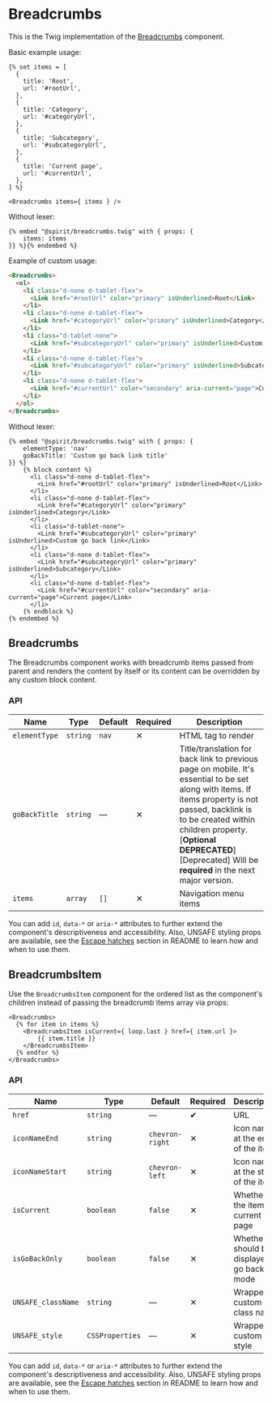 # Breadcrumbs

This is the Twig implementation of the [Breadcrumbs] component.

Basic example usage:

```twig
{% set items = [
  {
    title: 'Root',
    url: '#rootUrl',
  },
  {
    title: 'Category',
    url: '#categoryUrl',
  },
  {
    title: 'Subcategory',
    url: '#subcategoryUrl',
  },
  {
    title: 'Current page',
    url: '#currentUrl',
  },
] %}
```

```twig
<Breadcrumbs items={ items } />
```

Without lexer:

```twig
{% embed "@spirit/breadcrumbs.twig" with { props: {
    items: items
}} %}{% endembed %}
```

Example of custom usage:

```html
<Breadcrumbs>
  <ol>
    <li class="d-none d-tablet-flex">
      <Link href="#rootUrl" color="primary" isUnderlined>Root</Link>
    </li>
    <li class="d-none d-tablet-flex">
      <Link href="#categoryUrl" color="primary" isUnderlined>Category</Link>
    </li>
    <li class="d-tablet-none">
      <Link href="#subcategoryUrl" color="primary" isUnderlined>Custom go back link</Link>
    </li>
    <li class="d-none d-tablet-flex">
      <Link href="#subcategoryUrl" color="primary" isUnderlined>Subcategory</Link>
    </li>
    <li class="d-none d-tablet-flex">
      <Link href="#currentUrl" color="secondary" aria-current="page">Current page</Link>
    </li>
  </ol>
</Breadcrumbs>
```

Without lexer:

```twig
{% embed "@spirit/breadcrumbs.twig" with { props: {
    elementType: 'nav'
    goBackTitle: 'Custom go back link title'
}} %}
    {% block content %}
      <li class="d-none d-tablet-flex">
        <Link href="#rootUrl" color="primary" isUnderlined>Root</Link>
      </li>
      <li class="d-none d-tablet-flex">
        <Link href="#categoryUrl" color="primary" isUnderlined>Category</Link>
      </li>
      <li class="d-tablet-none">
        <Link href="#subcategoryUrl" color="primary" isUnderlined>Custom go back link</Link>
      </li>
      <li class="d-none d-tablet-flex">
        <Link href="#subcategoryUrl" color="primary" isUnderlined>Subcategory</Link>
      </li>
      <li class="d-none d-tablet-flex">
        <Link href="#currentUrl" color="secondary" aria-current="page">Current page</Link>
      </li>
    {% endblock %}
{% endembed %}
```

## Breadcrumbs

The Breadcrumbs component works with breadcrumb items passed from parent and renders the content by itself or its
content can be overridden by any custom block content.

### API

| Name          | Type     | Default | Required | Description                                                                                                                                                                                                                                                                       |
| ------------- | -------- | ------- | -------- | --------------------------------------------------------------------------------------------------------------------------------------------------------------------------------------------------------------------------------------------------------------------------------- |
| `elementType` | `string` | `nav`   | ✕        | HTML tag to render                                                                                                                                                                                                                                                                |
| `goBackTitle` | `string` | —       | ✕        | Title/translation for back link to previous page on mobile. It's essential to be set along with items. If items property is not passed, backlink is to be created within children property. [**Optional DEPRECATED**][Deprecated] Will be **required** in the next major version. |
| `items`       | `array`  | `[]`    | ✕        | Navigation menu items                                                                                                                                                                                                                                                             |

You can add `id`, `data-*` or `aria-*` attributes to further extend the component's
descriptiveness and accessibility. Also, UNSAFE styling props are available,
see the [Escape hatches][escape-hatches] section in README to learn how and when to use them.

## BreadcrumbsItem

Use the `BreadcrumbsItem` component for the ordered list as the component's children instead of passing the breadcrumb items array via props:

```twig
<Breadcrumbs>
  {% for item in items %}
    <BreadcrumbsItem isCurrent={ loop.last } href={ item.url }>
        {{ item.title }}
    </BreadcrumbsItem>
  {% endfor %}
</Breadcrumbs>
```

### API

| Name               | Type            | Default         | Required | Description                                 |
| ------------------ | --------------- | --------------- | -------- | ------------------------------------------- |
| `href`             | `string`        | —               | ✔        | URL                                         |
| `iconNameEnd`      | `string`        | `chevron-right` | ✕        | Icon name at the end of the item            |
| `iconNameStart`    | `string`        | `chevron-left`  | ✕        | Icon name at the start of the item          |
| `isCurrent`        | `boolean`       | `false`         | ✕        | Whether is the item the current page        |
| `isGoBackOnly`     | `boolean`       | `false`         | ✕        | Whether should be displayed in go back mode |
| `UNSAFE_className` | `string`        | —               | ✕        | Wrapper custom class name                   |
| `UNSAFE_style`     | `CSSProperties` | —               | ✕        | Wrapper custom style                        |

You can add `id`, `data-*` or `aria-*` attributes to further extend the component's
descriptiveness and accessibility. Also, UNSAFE styling props are available,
see the [Escape hatches][escape-hatches] section in README to learn how and when to use them.

[breadcrumbs]: https://github.com/lmc-eu/spirit-design-system/tree/main/packages/web/src/scss/components/Breadcrumbs
[escape-hatches]: https://github.com/lmc-eu/spirit-design-system/tree/main/packages/web-twig/README.md#escape-hatches
